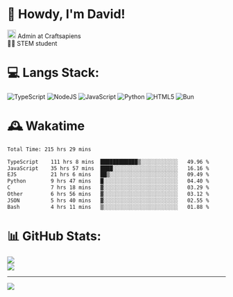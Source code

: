 # 👋 Howdy, I'm David!
<img src="https://cdn.discordapp.com/role-icons/959259258829021255/243d02ee3fbd0821de14bf13a0cde87b.webp?size=2048" height=20> Admin at Craftsapiens<br>👨‍🔬 STEM student

# 💻 Langs Stack:
![TypeScript](https://img.shields.io/badge/typescript-%23007ACC.svg?style=for-the-badge&logo=typescript&logoColor=white) ![NodeJS](https://img.shields.io/badge/node.js-6DA55F?style=for-the-badge&logo=node.js&logoColor=white) ![JavaScript](https://img.shields.io/badge/javascript-%23323330.svg?style=for-the-badge&logo=javascript&logoColor=%23F7DF1E) ![Python](https://img.shields.io/badge/python-3670A0?style=for-the-badge&logo=python&logoColor=ffdd54)  ![HTML5](https://img.shields.io/badge/html5-%23E34F26.svg?style=for-the-badge&logo=html5&logoColor=white) ![Bun](https://img.shields.io/badge/Bun-%23000000.svg?style=for-the-badge&logo=bun&logoColor=white) 

# 🕰️ Wakatime 
<!--START_SECTION:waka-->

```txt
Total Time: 215 hrs 29 mins

TypeScript    111 hrs 8 mins  ████████████▒░░░░░░░░░░░░   49.96 %
JavaScript    35 hrs 57 mins  ████░░░░░░░░░░░░░░░░░░░░░   16.16 %
EJS           21 hrs 6 mins   ██▒░░░░░░░░░░░░░░░░░░░░░░   09.49 %
Python        9 hrs 47 mins   █░░░░░░░░░░░░░░░░░░░░░░░░   04.40 %
C             7 hrs 18 mins   ▓░░░░░░░░░░░░░░░░░░░░░░░░   03.29 %
Other         6 hrs 56 mins   ▓░░░░░░░░░░░░░░░░░░░░░░░░   03.12 %
JSON          5 hrs 40 mins   ▓░░░░░░░░░░░░░░░░░░░░░░░░   02.55 %
Bash          4 hrs 11 mins   ▒░░░░░░░░░░░░░░░░░░░░░░░░   01.88 %
```

<!--END_SECTION:waka-->

# 📊 GitHub Stats:

![](https://github-readme-stats.vercel.app/api?username=davidcanas&theme=dark&hide_border=false&count_private=true)<br/>
![](https://github-readme-stats.vercel.app/api/top-langs/?username=davidcanas&theme=dark&hide_border=false&include_all_commits=true&count_private=true&layout=compact)

---
[![](https://visitcount.itsvg.in/api?id=davidcanas&icon=0&color=0)](https://visitcount.itsvg.in)

